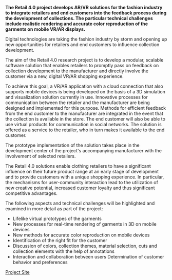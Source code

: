 <!--<TITLE>Retail 4.0 Research Project - AR and VR solutions for the Fashion Industry<TITLE> -->
<!--<PARTNERS>Assyst GmbH,Brax Leineweber GmbH & Co. KG,Human Solutions GmbH,Deutsche Institute für Textil und Faserforschung,TH Köln<PARTNERS> -->
<!--<IMAGE>https://www.th-koeln.de/mam/bilder/hochschule/fakultaeten/f07/imp/forschung/resize__358_201_on_031b9ecfa578cd6afcb5705160bdb421_feedback.jpg<IMAGE> -->
<!--<TIME>2017 - 2020<TIME> -->

**The Retail 4.0 project develops AR/VR solutions for the fashion industry to integrate retailers and end customers into the feedback process during the development of collections. The particular technical challenges include realistic rendering and accurate color reproduction of the garments on mobile VR/AR displays.**

Digital technologies are taking the fashion industry by storm and opening up new opportunities for retailers and end customers to influence collection development.

The aim of the Retail 4.0 research project is to develop a modular, scalable software solution that enables retailers to promptly pass on feedback on collection development to the manufacturer and directly involve the customer via a new, digital VR/AR shopping experience.

To achieve this goal, a VR/AR application with a cloud connection that also supports mobile devices is being developed on the basis of a 3D simulation and visualization solution currently in use. Innovative processes for communication between the retailer and the manufacturer are being designed and implemented for this purpose. Methods for efficient feedback from the end customer to the manufacturer are integrated in the event that the collection is available in the store. The end customer will also be able to use virtual products for communication in social networks. The solution is offered as a service to the retailer, who in turn makes it available to the end customer.

The prototype implementation of the solution takes place in the development center of the project's accompanying manufacturer with the involvement of selected retailers.

The Retail 4.0 solutions enable clothing retailers to have a significant influence on their future product range at an early stage of development and to provide customers with a unique shopping experience. In particular, the mechanisms for user-community interaction lead to the utilization of new creative potential, increased customer loyalty and thus significant competitive advantages.

The following aspects and technical challenges will be highlighted and examined in more detail as part of the project:

- Lifelike virtual prototypes of the garments
- New processes for real-time rendering of garments in 3D on mobile devices
- New methods for accurate color reproduction on mobile devices
- Identification of the right fit for the customer
- Discussion of colors, collection themes, material selection, cuts and collection elements with the help of annotations
- Interaction and collaboration between users
  Determination of customer behavior and preferences

[Project Site](https://www.th-koeln.de/informations-medien-und-elektrotechnik/forschungsprojekt-retail-40_50232.php)
